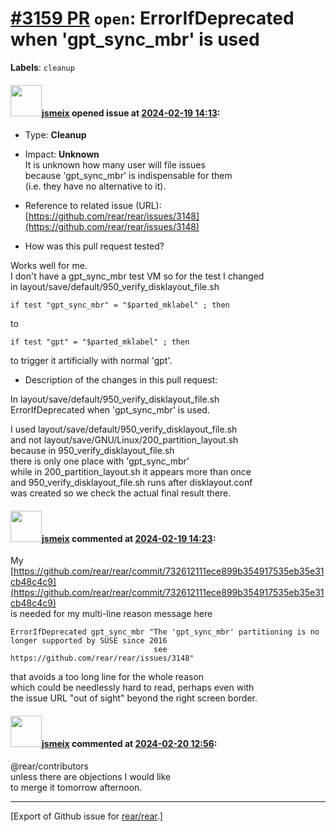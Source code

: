 [\#3159 PR](https://github.com/rear/rear/pull/3159) `open`: ErrorIfDeprecated when 'gpt\_sync\_mbr' is used
===========================================================================================================

**Labels**: `cleanup`

#### <img src="https://avatars.githubusercontent.com/u/1788608?u=925fc54e2ce01551392622446ece427f51e2f0ce&v=4" width="50">[jsmeix](https://github.com/jsmeix) opened issue at [2024-02-19 14:13](https://github.com/rear/rear/pull/3159):

-   Type: **Cleanup**

-   Impact: **Unknown**  
    It is unknown how many user will file issues  
    because 'gpt\_sync\_mbr' is indispensable for them  
    (i.e. they have no alternative to it).

-   Reference to related issue (URL):  
    [https://github.com/rear/rear/issues/3148](https://github.com/rear/rear/issues/3148)

-   How was this pull request tested?

Works well for me.  
I don't have a gpt\_sync\_mbr test VM so for the test I changed  
in layout/save/default/950\_verify\_disklayout\_file.sh

    if test "gpt_sync_mbr" = "$parted_mklabel" ; then

to

    if test "gpt" = "$parted_mklabel" ; then

to trigger it artificially with normal 'gpt'.

-   Description of the changes in this pull request:

In layout/save/default/950\_verify\_disklayout\_file.sh  
ErrorIfDeprecated when 'gpt\_sync\_mbr' is used.

I used layout/save/default/950\_verify\_disklayout\_file.sh  
and not layout/save/GNU/Linux/200\_partition\_layout.sh  
because in 950\_verify\_disklayout\_file.sh  
there is only one place with 'gpt\_sync\_mbr'  
while in 200\_partition\_layout.sh it appears more than once  
and 950\_verify\_disklayout\_file.sh runs after disklayout.conf  
was created so we check the actual final result there.

#### <img src="https://avatars.githubusercontent.com/u/1788608?u=925fc54e2ce01551392622446ece427f51e2f0ce&v=4" width="50">[jsmeix](https://github.com/jsmeix) commented at [2024-02-19 14:23](https://github.com/rear/rear/pull/3159#issuecomment-1952555066):

My  
[https://github.com/rear/rear/commit/732612111ece899b354917535eb35e31cb48c4c9](https://github.com/rear/rear/commit/732612111ece899b354917535eb35e31cb48c4c9)  
is needed for my multi-line reason message here

    ErrorIfDeprecated gpt_sync_mbr "The 'gpt_sync_mbr' partitioning is no longer supported by SUSE since 2016
                                    see https://github.com/rear/rear/issues/3148"

that avoids a too long line for the whole reason  
which could be needlessly hard to read, perhaps even with  
the issue URL "out of sight" beyond the right screen border.

#### <img src="https://avatars.githubusercontent.com/u/1788608?u=925fc54e2ce01551392622446ece427f51e2f0ce&v=4" width="50">[jsmeix](https://github.com/jsmeix) commented at [2024-02-20 12:56](https://github.com/rear/rear/pull/3159#issuecomment-1954161114):

@rear/contributors  
unless there are objections I would like  
to merge it tomorrow afternoon.

------------------------------------------------------------------------

\[Export of Github issue for
[rear/rear](https://github.com/rear/rear).\]
